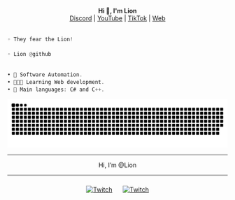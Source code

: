 <p align='center'>
  <b>Hi 👋, I'm Lion</b><br>
  <a href="https://discord.gg/stoppados">Discord</a> |
  <a href="https://www.youtube.com/channel/UCmxl6u47AZmJC1x7RC_JdCw">YouTube</a> |
  <a href="https://www.tiktok.com/@lionfivem">TikTok</a> |
   <a href="https://fir3.cc/lion7">Web</a> 



```py

◦ They fear the Lion!

◦ Lion @github

```
```csharp

• 🤖 Software Automation.
• 👨🏻‍💻 Learning Web development.
• 🌟 Main languages: C# and C++.
```

<div align="center">
  <img  src="https://github.com/1999AZZAR/1999AZZAR/blob/main/resources/img/grid-snake.svg"
       alt="snake" /></a>
</div>


--------------------------------------
										
 <p align="center"> Hi, I’m @Lion

--------------------------------------
<div align='center'>
  <div>
    <div style='margin: 10px; display: inline-block;'>
      <a href='https://simpleicons.now.sh/twitch/6366f1'>
        <img alt='Twitch' width='20px' src='https://simpleicons.vercel.app/twitch/6366f1' />
      </a>
    </div>
    <div style='margin: 10px; display: inline-block;'>
      <a href='https://simpleicons.now.sh/twitch/6366f1'>
        <img alt='Twitch' width='20px' src='https://simpleicons.vercel.app/twitch/6366f1' />
      </a>
    </div>
  </div>
</div>




 

